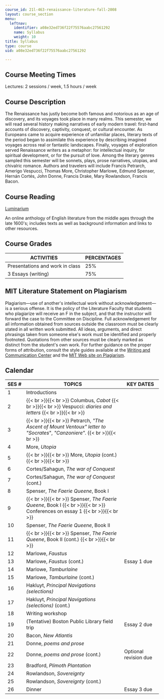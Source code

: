 ```yaml
---
course_id: 21l-463-renaissance-literature-fall-2008
layout: course_section
menu:
  leftnav:
    identifier: a08e32ed736f22f75576aabc27561292
    name: Syllabus
    weight: 10
title: Syllabus
type: course
uid: a08e32ed736f22f75576aabc27561292

---
```


Course Meeting Times
--------------------

Lectures: 2 sessions / week, 1.5 hours / week

Course Description
------------------

The Renaissance has justly become both famous and notorious as an age of discovery, and its voyages took place in many realms. This semester, we will read several history making narratives of early modern travel: first-hand accounts of discovery, captivity, conquest, or cultural encounter. As Europeans came to acquire experience of unfamiliar places, literary texts of the period began to assimilate this experience by describing imagined voyages across real or fantastic landscapes. Finally, voyages of exploration served Renaissance writers as a metaphor: for intellectual inquiry, for spiritual development, or for the pursuit of love. Among the literary genres sampled this semester will be sonnets, plays, prose narratives, utopias, and chivalric romance. Authors and travelers will include Francis Petrarch, Amerigo Vespucci, Thomas More, Christopher Marlowe, Edmund Spenser, Hernán Cortés, John Donne, Francis Drake, Mary Rowlandson, Francis Bacon.

Course Reading
--------------

[Luminarium](http://www.luminarium.org/)

An online anthology of English literature from the middle ages through the late 1600's; includes texts as well as background information and links to other resources.

Course Grades
-------------

| ACTIVITIES | PERCENTAGES |
| --- | --- |
| Presentations and work in class | 25% |
| 3 Essays (writing) | 75% 

MIT Literature Statement on Plagiarism
--------------------------------------

Plagiarism—use of another's intellectual work without acknowledgement—is a serious offense. It is the policy of the Literature Faculty that students who plagiarize will receive an F in the subject, and that the instructor will forward the case to the Committee on Discipline. Full acknowledgement for all information obtained from sources outside the classroom must be clearly stated in all written work submitted. All ideas, arguments, and direct phrasings taken from someone else's work must be identified and properly footnoted. Quotations from other sources must be clearly marked as distinct from the student's own work. For further guidance on the proper forms of attribution, consult the style guides available at the [Writing and Communication Center](http://cmsw.mit.edu/writing-and-communication-center/) and the [MIT Web site on Plagiarism](http://cmsw.mit.edu/writing-and-communication-center/avoiding-plagiarism/).

Calendar
--------

| SES # | TOPICS | KEY DATES |
| --- | --- | --- |
| 1 | Introductions | &nbsp; |
| 2 |  {{< br >}}{{< br >}} Columbus, _Cabot_ {{< br >}}{{< br >}} Vespucci: _diaries and letters_ {{< br >}}{{< br >}}  | &nbsp; |
| 3 |  {{< br >}}{{< br >}} Petrarch, _"The Ascent of Mount Ventoux"_ _letter to "Socrates_", _"Canzoniere"_. {{< br >}}{{< br >}}  | &nbsp; |
| 4 | More, _Utopia_ | &nbsp; |
| 5 |  {{< br >}}{{< br >}} More, _Utopia_ (cont.) {{< br >}}{{< br >}}  | &nbsp; |
| 6 | Cortes/Sahagun, _The war of Conquest_ | &nbsp; |
| 7 | Cortes/Sahagun, _The war of Conquest_ (cont.) | &nbsp; |
| 8 | Spenser, _The Faerie Queene_, Book I | &nbsp; |
| 9 |  {{< br >}}{{< br >}} Spenser, _The Faerie Queene_, Book I {{< br >}}{{< br >}} Conferences on essay 1 {{< br >}}{{< br >}}  | &nbsp; |
| 10 | Spenser, _The Faerie Queene_, Book II | &nbsp; |
| 11 |  {{< br >}}{{< br >}} Spenser, _The Faerie Queene_, Book II (cont.) {{< br >}}{{< br >}}  | &nbsp; |
| 12 | Marlowe, _Faustus_ | &nbsp; |
| 13 | Marlowe, _Faustus_ (cont.) | Essay 1 due |
| 14 | Marlowe, _Tamburlaine_ | &nbsp; |
| 15 | Marlowe, _Tamburlaine_ (cont.) | &nbsp; |
| 16 | Hakluyt, _Principal Navigations (selections)_ | &nbsp; |
| 17 | Hakluyt, _Principal Navigations (selections)_ (cont.) | &nbsp; |
| 18 | Writing workshop | &nbsp; |
| 19 | (Tentative) Boston Public Library field trip | Essay 2 due |
| 20 | Bacon, _New Atlantis_ | &nbsp; |
| 21 | Donne, _poems and prose_ | &nbsp; |
| 22 | Donne, _poems and prose_ (cont.) | Optional revision due |
| 23 | Bradford, _Plimoth Plantation_ | &nbsp; |
| 24 | Rowlandson, _Sovereignty_ | &nbsp; |
| 25 | Rowlandson, _Sovereignty_ (cont.) | &nbsp; |
| 26 | Dinner | Essay 3 due